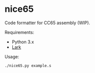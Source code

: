 # nice65
Code formatter for CC65 assembly (WIP).

Requirements:

- Python 3.x
- [Lark](https://github.com/lark-parser/lark)

Usage:

```sh
./nice65.py example.s
```

